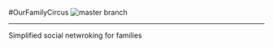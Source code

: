 #OurFamilyCircus  ![master branch](https://travis-ci.org/n8rzz/ourfamily.svg)

---

Simplified social netwroking for families